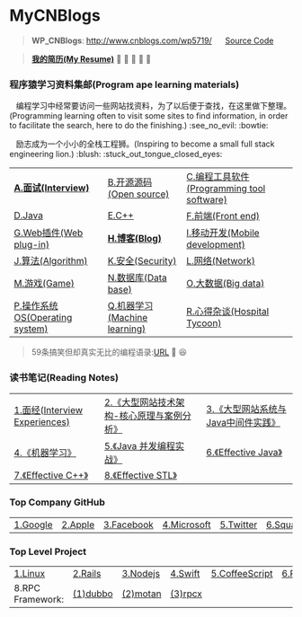 # MyCNBlogs
> <strong>WP_CNBlogs</strong>: http://www.cnblogs.com/wp5719/ 
 &nbsp;&nbsp;&nbsp;&nbsp; <a href="https://github.com/wuping5719/MyCNBlogs/tree/master/CNBlogs-SourceCode">Source Code</a>
 
> <a href="https://github.com/wuping5719/MyCNBlogs/blob/master/Introduce/MyResume.md"><strong>我的简历(My Resume)</strong></a> :see_no_evil: :frog: :panda_face: :horse: :whale:

<h3>程序猿学习资料集邮(Program ape learning materials)</h3>
<p>&nbsp; &nbsp;编程学习中经常要访问一些网站找资料，为了以后便于查找，在这里做下整理。(Programming learning often to visit some sites to find information, in order to facilitate the search, here to do the finishing.) :see_no_evil: :bowtie: </p>
<p>&nbsp; &nbsp;励志成为一个小小的全栈工程狮。(Inspiring to become a small full stack engineering lion.) :blush: :stuck_out_tongue_closed_eyes: </p>

<table>
  <tr>
    <td>
      <a href="https://github.com/wuping5719/MyCNBlogs/blob/master/Learning-Notes/Interview.md"><strong>A.面试(Interview)</strong></a>
    </td>
    <td>
      <a href="https://github.com/wuping5719/MyCNBlogs/blob/master/Learning-Notes/SourceCode.md">B.开源源码(Open source)</a>
    </td>
    <td>
      <a href="https://github.com/wuping5719/MyCNBlogs/blob/master/Learning-Notes/Tools.md">C.编程工具软件(Programming tool software)</a>
    </td>
  </tr>
  <tr>
    <td>
      <a href="https://github.com/wuping5719/MyCNBlogs/blob/master/Learning-Notes/Java.md">D.Java</a>
    </td>
    <td>
      <a href="https://github.com/wuping5719/MyCNBlogs/blob/master/Learning-Notes/CPlusPlus.md">E.C++</a>
    </td>
    <td>
      <a href="https://github.com/wuping5719/MyCNBlogs/blob/master/Learning-Notes/Front-End.md">F.前端(Front end)</a>
    </td>
  </tr>
  <tr>
    <td>
      <a href="https://github.com/wuping5719/MyCNBlogs/blob/master/Learning-Notes/WebPlug-Ins.md">G.Web插件(Web plug-in)</a>
    </td>
    <td>
      <a href="https://github.com/wuping5719/MyCNBlogs/blob/master/Learning-Notes/FamousBlogs.md"><strong>H.博客(Blog)</strong></a>
    </td>
    <td>
      <a href="https://github.com/wuping5719/MyCNBlogs/blob/master/Learning-Notes/MobileDevelopment.md">
      I.移动开发(Mobile development)</a>
    </td>
  </tr>
  <tr>
    <td>
      <a href="https://github.com/wuping5719/MyCNBlogs/blob/master/Learning-Notes/Algorithm.md">J.算法(Algorithm)</a>
    </td>
    <td>
      <a href="https://github.com/wuping5719/MyCNBlogs/blob/master/Learning-Notes/Security.md">K.安全(Security)</a>
    </td>
    <td>
      <a href="https://github.com/wuping5719/MyCNBlogs/blob/master/Learning-Notes/Network.md">L.网络(Network)</a>
    </td>
  </tr>
  <tr>
    <td>
      <a href="https://github.com/wuping5719/MyCNBlogs/blob/master/Learning-Notes/Game.md">M.游戏(Game)</a>
    </td>
    <td>
      <a href="https://github.com/wuping5719/MyCNBlogs/blob/master/Learning-Notes/DataBase.md">N.数据库(Data base)</a>
    </td>
    <td>
      <a href="https://github.com/wuping5719/MyCNBlogs/blob/master/Learning-Notes/BigData.md">O.大数据(Big data)</a>
    </td>
  </tr>
  <tr>
    <td>
      <a href="https://github.com/wuping5719/MyCNBlogs/blob/master/Learning-Notes/OperatingSystem.md">P.操作系统OS(Operating system)</a>
    </td>
    <td>
      <a href="https://github.com/wuping5719/MyCNBlogs/blob/master/Learning-Notes/MachineLearning.md">Q.机器学习(Machine learning)</a>
    </td>
    <td>
      <a href="https://github.com/wuping5719/MyCNBlogs/blob/master/Learning-Notes/Experiences.md">R.心得杂谈(Hospital Tycoon)</a>
    </td>
  </tr>
</table>

> 59条搞笑但却真实无比的编程语录:<a href="https://github.com/wuping5719/MyCNBlogs/blob/master/Humor.md">URL</a> :rocket: :laughing:

<h3>读书笔记(Reading Notes)</h3>
<table>
  <tr>
    <td>
<a href="https://github.com/wuping5719/MyCNBlogs/tree/master/Reading-Notes/InterviewExperience">1.面经(Interview Experiences)</a>
    </td>
    <td>
    <a href="https://github.com/wuping5719/MyCNBlogs/blob/master/Reading-Notes/TechnologyArchitecture.md">2.《大型网站技术架构-核心原理与案例分析》</a>
    </td>
    <td>
    <a href="https://github.com/wuping5719/MyCNBlogs/blob/master/Reading-Notes/WebMiddleware.md">3.《大型网站系统与Java中间件实践》</a>
    </td>
  </tr>
  <tr>
    <td>
     <a href="https://github.com/wuping5719/MyCNBlogs/tree/master/Reading-Notes/MachineLearning.md">4.《机器学习》</a>
    </td>
    <td>
     <a href="https://github.com/wuping5719/MyCNBlogs/blob/master/Reading-Notes/JavaConcurrencyInPractice/ConcurrencyInPractice.md">5.《Java 并发编程实战》</a>
    </td>
    <td>
      <a href="https://github.com/wuping5719/MyCNBlogs/blob/master/Reading-Notes/EffectiveJava/EffectiveJava.md">6.《Effective Java》</a>
    </td>
  </tr>
  <tr>
     <td>
      <a href="https://github.com/wuping5719/MyCNBlogs/blob/master/Reading-Notes/EffectiveCPlusPlus/EffectiveCPlusPlus.md">7.《Effective C++》</a>
     </td>
     <td>
      <a href="https://github.com/wuping5719/MyCNBlogs/blob/master/Reading-Notes/EffectiveSTL/EffectiveSTL.md">8.《Effective STL》</a>
     </td>
  </tr>
</table>

<h3>Top Company GitHub</h3>
<table>
  <tr>
    <td>
      <a href="https://github.com/google">1.Google</a>
    </td>
    <td>
      <a href="https://github.com/apple">2.Apple</a>
    </td>
    <td>
      <a href="https://github.com/facebook">3.Facebook</a>
    </td>
    <td>
      <a href="https://github.com/microsoft">4.Microsoft</a>
    </td>
    <td>
      <a href="https://github.com/twitter">5.Twitter</a>
    </td>
    <td>
      <a href="https://github.com/square">6.Square</a>
    </td>
    <td>
      <a href="https://github.com/alibaba">7.Alibaba</a>
    </td>
    <td>
      <a href="https://github.com/baidu">8.Baidu</a>
    </td>
  </tr>
</table>

<h3>Top Level Project</h3>
<table>
  <tr>
    <td>
      <a href="https://github.com/torvalds/linux">1.Linux</a>
    </td>
    <td>
      <a href="https://github.com/rails/rails">2.Rails</a>
    </td>
    <td>
      <a href="https://github.com/nodejs/node">3.Nodejs</a>
    </td>
    <td>
      <a href="https://github.com/apple/swift">4.Swift</a>
    </td>
    <td>
      <a href="https://github.com/jashkenas/coffeescript">5.CoffeeScript</a>
    </td>
    <td>
      <a href="https://github.com/ruby/ruby">6.Ruby</a>
    </td>
    <td>
      <a href="https://github.com/realm">7.Realm</a>
    </td>
  </tr>
  <tr>
    <td>
      8.RPC Framework:
    </td>
    <td>
      <a href="http://dubbo.io/">(1)dubbo</a>
    </td>
    <td>
      <a href="https://github.com/weibocom/motan">(2)motan</a>
    </td>
    <td>
      <a href="https://github.com/smallnest/rpcx">(3)rpcx</a>
    </td>
  </tr>
</table>
